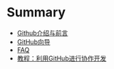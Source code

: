 # Summary

* [Github介绍与前言](README.md)
* [GitHub向导](github-xiang-dao.md)
* [FAQ](faq.md)
* [教程：利用GitHub进行协作开发](shi-zhan-li-yong-github-jin-hang-xiao-zu-kai-fa.md)


